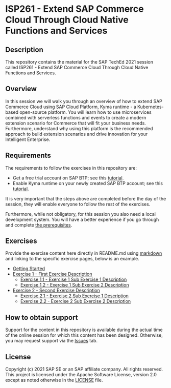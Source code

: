 # ISP261 - Extend SAP Commerce Cloud Through Cloud Native Functions and Services

## Description

This repository contains the material for the SAP TechEd 2021 session called ISP261 - Extend SAP Commerce Cloud Through Cloud Native Functions and Services.

## Overview

In this session we will walk you through an overview of how to extend SAP Commerce Cloud using SAP Cloud Platform, Kyma runtime - a Kubernetes-based open-source platform. You will learn how to use microservices combined with serverless functions and events to create a modern extension scenario for Commerce that will fit your business needs. Furthermore, understand why using this platform is the recommended approach to build extension scenarios and drive innovation for your Intelligent Enterprise.

## Requirements

The requirements to follow the exercises in this repository are:

- Get a free trial account on SAP BTP; see this [tutorial](https://developers.sap.com/tutorials/hcp-create-trial-account.html).
- Enable Kyma runtime on your newly created SAP BTP account; see this [tutorial](https://developers.sap.com/tutorials/cp-kyma-getting-started.html).

It is very important that the steps above are completed before the day of the session, they will enable everyone to follow the rest of the exercises.

Furthermore, while not obligatory, for this session you also need a local development system. You will have a better experience if you go through and complete [the prerequisites](./prerequisites.md).

## Exercises

Provide the exercise content here directly in README.md using [markdown](https://guides.github.com/features/mastering-markdown/) and linking to the specific exercise pages, below is an example.

- [Getting Started](exercises/ex0/)
- [Exercise 1 - First Exercise Description](exercises/ex1/)
  - [Exercise 1.1 - Exercise 1 Sub Exercise 1 Description](exercises/ex1#exercise-11-sub-exercise-1-description)
  - [Exercise 1.2 - Exercise 1 Sub Exercise 2 Description](exercises/ex1#exercise-12-sub-exercise-2-description)
- [Exercise 2 - Second Exercise Description](exercises/ex2/)
  - [Exercise 2.1 - Exercise 2 Sub Exercise 1 Description](exercises/ex2#exercise-21-sub-exercise-1-description)
  - [Exercise 2.2 - Exercise 2 Sub Exercise 2 Description](exercises/ex2#exercise-22-sub-exercise-2-description)

## How to obtain support

Support for the content in this repository is available during the actual time of the online session for which this content has been designed. Otherwise, you may request support via the [Issues](../../issues) tab.

## License

Copyright (c) 2021 SAP SE or an SAP affiliate company. All rights reserved. This project is licensed under the Apache Software License, version 2.0 except as noted otherwise in the [LICENSE](LICENSES/Apache-2.0.txt) file.
